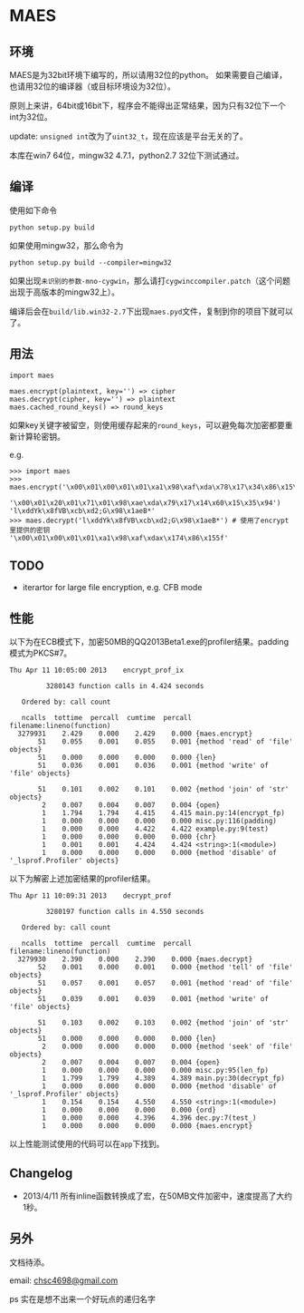 MAES
====

环境
----

MAES是为32bit环境下编写的，所以请用32位的python。
如果需要自己编译，也请用32位的编译器（或目标环境设为32位）。

原则上来讲，64bit或16bit下，程序会不能得出正常结果，因为只有32位下一个int为32位。

update: `unsigned int`改为了`uint32_t`，现在应该是平台无关的了。

本库在win7 64位，mingw32 4.7.1，python2.7 32位下测试通过。


编译
----

使用如下命令

    python setup.py build

如果使用mingw32，那么命令为

    python setup.py build --compiler=mingw32

如果出现`未识别的参数-mno-cygwin`，那么请打`cygwinccompiler.patch`（这个问题出现于高版本的mingw32上）。

编译后会在`build/lib.win32-2.7`下出现`maes.pyd`文件，复制到你的项目下就可以了。


用法
----

    import maes

    maes.encrypt(plaintext, key='') => cipher
    maes.decrypt(cipher, key='') => plaintext
    maes.cached_round_keys() => round_keys

如果key关键字被留空，则使用缓存起来的`round_keys`，可以避免每次加密都要重新计算轮密钥。

e.g.

    >>> import maes
    >>> maes.encrypt('\x00\x01\x00\x01\x01\xa1\x98\xaf\xda\x78\x17\x34\x86\x15\x35\x66',
                     '\x00\x01\x20\x01\x71\x01\x98\xae\xda\x79\x17\x14\x60\x15\x35\x94')
    'l\xddYk\x8fVB\xcb\xd2;G\x98\x1aeB*'
    >>> maes.decrypt('l\xddYk\x8fVB\xcb\xd2;G\x98\x1aeB*') # 使用了encrypt里提供的密钥
    '\x00\x01\x00\x01\x01\xa1\x98\xaf\xdax\x174\x86\x155f'


TODO
----

* iterartor for large file encryption, e.g. CFB mode


性能
----

以下为在ECB模式下，加密50MB的QQ2013Beta1.exe的profiler结果。padding模式为PKCS#7。

    Thu Apr 11 10:05:00 2013    encrypt_prof_ix

             3280143 function calls in 4.424 seconds

       Ordered by: call count

       ncalls  tottime  percall  cumtime  percall filename:lineno(function)
      3279931    2.429    0.000    2.429    0.000 {maes.encrypt}
           51    0.055    0.001    0.055    0.001 {method 'read' of 'file' objects}
           51    0.000    0.000    0.000    0.000 {len}
           51    0.036    0.001    0.036    0.001 {method 'write' of 'file' objects}

           51    0.101    0.002    0.101    0.002 {method 'join' of 'str' objects}
            2    0.007    0.004    0.007    0.004 {open}
            1    1.794    1.794    4.415    4.415 main.py:14(encrypt_fp)
            1    0.000    0.000    0.000    0.000 misc.py:116(padding)
            1    0.000    0.000    4.422    4.422 example.py:9(test)
            1    0.000    0.000    0.000    0.000 {chr}
            1    0.001    0.001    4.424    4.424 <string>:1(<module>)
            1    0.000    0.000    0.000    0.000 {method 'disable' of '_lsprof.Profiler' objects}

以下为解密上述加密结果的profiler结果。

    Thu Apr 11 10:09:31 2013    decrypt_prof

             3280197 function calls in 4.550 seconds

       Ordered by: call count

       ncalls  tottime  percall  cumtime  percall filename:lineno(function)
      3279930    2.390    0.000    2.390    0.000 {maes.decrypt}
           52    0.001    0.000    0.001    0.000 {method 'tell' of 'file' objects}
           51    0.057    0.001    0.057    0.001 {method 'read' of 'file' objects}
           51    0.039    0.001    0.039    0.001 {method 'write' of 'file' objects}

           51    0.103    0.002    0.103    0.002 {method 'join' of 'str' objects}
           51    0.000    0.000    0.000    0.000 {len}
            2    0.000    0.000    0.000    0.000 {method 'seek' of 'file' objects}
            2    0.007    0.004    0.007    0.004 {open}
            1    0.000    0.000    0.000    0.000 misc.py:95(len_fp)
            1    1.799    1.799    4.389    4.389 main.py:30(decrypt_fp)
            1    0.000    0.000    0.000    0.000 {method 'disable' of '_lsprof.Profiler' objects}
            1    0.154    0.154    4.550    4.550 <string>:1(<module>)
            1    0.000    0.000    0.000    0.000 {ord}
            1    0.000    0.000    4.396    4.396 dec.py:7(test_)
            1    0.000    0.000    0.000    0.000 {maes.encrypt}

以上性能测试使用的代码可以在`app`下找到。


Changelog
---------

* 2013/4/11 所有inline函数转换成了宏，在50MB文件加密中，速度提高了大约1秒。



另外
----

文档待添。

email: chsc4698@gmail.com

ps 实在是想不出来一个好玩点的递归名字


